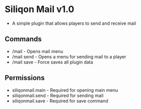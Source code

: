 # Siliqon Mail v1.0
- A simple plugin that allows players to send and receive mail

## Commands
- /mail - Opens mail menu
- /mail send <player> - Opens a menu for sending mail to a player
- /mail save - Force saves all plugin data

## Permissions
- siliqonmail.main - Required for opening main menu
- siliqonmail.send - Required for sending mail
- siliqonmail.save - Required for save command
